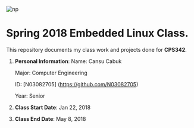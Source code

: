 ![np](https://www.newpaltz.edu/media/identity/logos/newpaltzlogo.jpg )
# Spring 2018 Embedded Linux Class.

This repository documents my class work and projects done for **CPS342**.

  1. **Personal Information**:
     Name: Cansu Cabuk

     Major: Computer Engineering 

     ID: [N03082705] (https://github.com/N03082705)

     Year: Senior

   2. **Class Start Date**: Jan 22, 2018

   3. **Class End Date**: May 8, 2018



